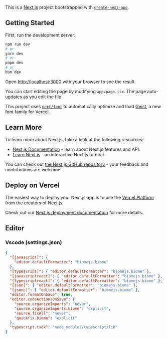 This is a [Next.js](https://nextjs.org) project bootstrapped with [`create-next-app`](https://nextjs.org/docs/app/api-reference/cli/create-next-app).

## Getting Started

First, run the development server:

```bash
npm run dev
# or
yarn dev
# or
pnpm dev
# or
bun dev
```

Open [http://localhost:3000](http://localhost:3000) with your browser to see the result.

You can start editing the page by modifying `app/page.tsx`. The page auto-updates as you edit the file.

This project uses [`next/font`](https://nextjs.org/docs/app/building-your-application/optimizing/fonts) to automatically optimize and load [Geist](https://vercel.com/font), a new font family for Vercel.

## Learn More

To learn more about Next.js, take a look at the following resources:

- [Next.js Documentation](https://nextjs.org/docs) - learn about Next.js features and API.
- [Learn Next.js](https://nextjs.org/learn) - an interactive Next.js tutorial.

You can check out [the Next.js GitHub repository](https://github.com/vercel/next.js) - your feedback and contributions are welcome!

## Deploy on Vercel

The easiest way to deploy your Next.js app is to use the [Vercel Platform](https://vercel.com/new?utm_medium=default-template&filter=next.js&utm_source=create-next-app&utm_campaign=create-next-app-readme) from the creators of Next.js.

Check out our [Next.js deployment documentation](https://nextjs.org/docs/app/building-your-application/deploying) for more details.

## Editor

### Vscode (settings.json)

```json
{
  "[javascript]": {
    "editor.defaultFormatter": "biomejs.biome"
  },
  "[typescript]": { "editor.defaultFormatter": "biomejs.biome" },
  "[javascriptreact]": { "editor.defaultFormatter": "biomejs.biome" },
  "[typescriptreact]": { "editor.defaultFormatter": "biomejs.biome" },
  "[json]": { "editor.defaultFormatter": "biomejs.biome" },
  "[jsonc]": { "editor.defaultFormatter": "biomejs.biome" },
  "editor.formatOnSave": true,
  "editor.codeActionsOnSave": {
    "source.organizeImports": "never",
    "source.organizeImports.biome": "explicit",
    "source.fixAll": "never",
    "quickfix.biome": "explicit"
  },
  "typescript.tsdk": "node_modules/typescript/lib"
}
```
